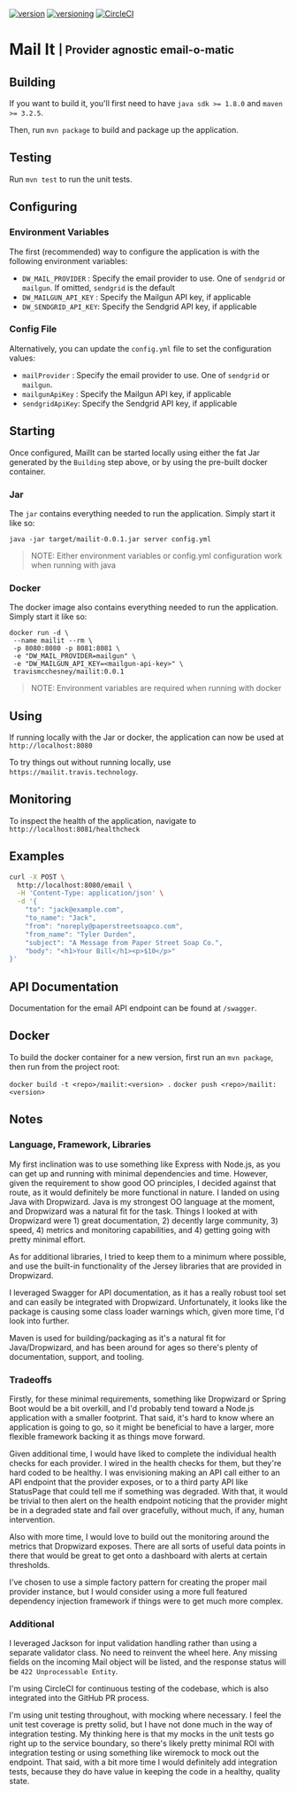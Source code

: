 [![version](http://img.shields.io/badge/version-v0.0.1-blue.svg)](#)
[![versioning](http://img.shields.io/badge/versioning-semver-blue.svg)](http://semver.org/)
[![CircleCI](https://circleci.com/gh/travismcchesney/mail-it.svg?style=shield)](https://circleci.com/gh/travismcchesney/mail-it)

# Mail It <sub><sup>| Provider agnostic email-o-matic</sup></sub>

## Building

If you want to build it, you'll first need to have `java sdk >= 1.8.0` and `maven >= 3.2.5`.

Then, run `mvn package` to build and package up the application.

## Testing

Run `mvn test` to run the unit tests.

## Configuring

### Environment Variables

The first (recommended) way to configure the application is with the following environment variables:
* `DW_MAIL_PROVIDER`   : Specify the email provider to use. One of `sendgrid` or `mailgun`. If omitted, `sendgrid` is
 the
default
* `DW_MAILGUN_API_KEY` : Specify the Mailgun API key, if applicable
* `DW_SENDGRID_API_KEY`: Specify the Sendgrid API key, if applicable

### Config File

Alternatively, you can update the `config.yml` file to set the configuration values:
* `mailProvider`  : Specify the email provider to use. One of `sendgrid` or `mailgun`.
* `mailgunApiKey` : Specify the Mailgun API key, if applicable
* `sendgridApiKey`: Specify the Sendgrid API key, if applicable

## Starting

Once configured, MailIt can be started locally using either the fat Jar generated by the `Building` step above, or by
using the pre-built docker container.

### Jar

The `jar` contains everything needed to run the application. Simply start it like so:

`java -jar target/mailit-0.0.1.jar server config.yml`

> NOTE: Either environment variables or config.yml configuration work when running with java

### Docker

The docker image also contains everything needed to run the application. Simply start it like so:

```
docker run -d \
 --name mailit --rm \
 -p 8080:8080 -p 8081:8081 \
 -e "DW_MAIL_PROVIDER=mailgun" \
 -e "DW_MAILGUN_API_KEY=<mailgun-api-key>" \
 travismcchesney/mailit:0.0.1
```

> NOTE: Environment variables are required when running with docker

## Using

If running locally with the Jar or docker, the application can now be used at `http://localhost:8080`

To try things out without running locally, use `https://mailit.travis.technology`.

## Monitoring

To inspect the health of the application, navigate to `http://localhost:8081/healthcheck`

## Examples

```bash
curl -X POST \
  http://localhost:8080/email \
  -H 'Content-Type: application/json' \
  -d '{
	"to": "jack@example.com",
	"to_name": "Jack",
	"from": "noreply@paperstreetsoapco.com",
	"from_name": "Tyler Durden",
	"subject": "A Message from Paper Street Soap Co.",
	"body": "<h1>Your Bill</h1><p>$10</p>"
}'
```

## API Documentation

Documentation for the email API endpoint can be found at `/swagger`.

## Docker

To build the docker container for a new version, first run an `mvn package`, then run from the project root:

`docker build -t <repo>/mailit:<version> .`
`docker push <repo>/mailit:<version>`

## Notes

### Language, Framework, Libraries

My first inclination was to use something like Express with Node.js, as you can get up and running with minimal
dependencies and time. However, given the requirement to show good OO principles, I decided against that route, as it
 would definitely be more functional in nature.
I landed on using Java with Dropwizard. Java is my strongest OO language at the moment, and Dropwizard was a natural
fit for the task. Things I looked at with Dropwizard were 1) great documentation, 2) decently large community, 3)
speed, 4) metrics and monitoring capabilities, and 4) getting going with pretty minimal effort.

As for additional libraries, I tried to keep them to a minimum where possible, and use the built-in functionality of
the Jersey libraries that are provided in Dropwizard.

I leveraged Swagger for API documentation, as it has a really robust tool set and can easily be integrated with
Dropwizard. Unfortunately, it looks like the package is causing some class loader warnings which, given more time, I'd
look into further.

Maven is used for building/packaging as it's a natural fit for Java/Dropwizard, and has been around for ages so
there's plenty of documentation, support, and tooling.

### Tradeoffs

Firstly, for these minimal requirements, something like Dropwizard or Spring Boot would be a bit overkill, and I'd
probably tend toward a Node.js application with a smaller footprint. That said, it's hard to know where an
application is going to go, so it might be beneficial to have a larger, more flexible framework backing it as things
move forward.

Given additional time, I would have liked to complete the individual health checks for each provider. I wired in the
health checks for them, but they're hard coded to be healthy. I was envisioning making an API call either to an API
endpoint that the provider exposes, or to a third party API like StatusPage that could tell me if something was
degraded. With that, it would be trivial to then alert on the health endpoint noticing that the provider might be in
a degraded state and fail over gracefully, without much, if any, human intervention.

Also with more time, I would love to build out the monitoring around the metrics that Dropwizard exposes. There are
all sorts of useful data points in there that would be great to get onto a dashboard with alerts at certain thresholds.

I've chosen to use a simple factory pattern for creating the proper mail provider instance, but I would consider
using a more full featured dependency injection framework if things were to get much more complex.

### Additional

I leveraged Jackson for input validation handling rather than using a separate validator class. No need to reinvent the
wheel here. Any missing fields on the incoming Mail object will be listed, and the response status will be `422
Unprocessable Entity`.

I'm using CircleCI for continuous testing of the codebase, which is also integrated into the GitHub PR process.

I'm using unit testing throughout, with mocking where necessary. I feel the unit test coverage is pretty solid, but
I have not done much in the way of integration testing. My thinking here is that my mocks in the unit tests go right
up to the service boundary, so there's likely pretty minimal ROI with integration testing or using something like
wiremock to mock out the endpoint. That said, with a bit more time I would definitely add integration tests, because
they do have value in keeping the code in a healthy, quality state.
